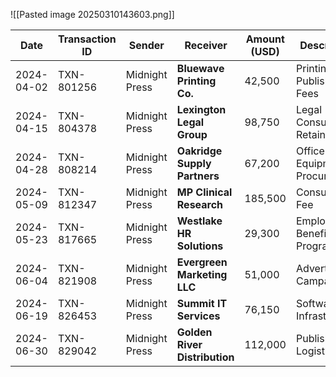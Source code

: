 ![[Pasted image 20250310143603.png]]

| **Date**   | **Transaction ID** | **Sender**     | **Receiver**                  | **Amount (USD)** | **Description**              |
| ---------- | ------------------ | -------------- | ----------------------------- | ---------------- | ---------------------------- |
| 2024-04-02 | TXN-801256         | Midnight Press | **Bluewave Printing Co.**     | 42,500           | Printing & Publishing Fees   |
| 2024-04-15 | TXN-804378         | Midnight Press | **Lexington Legal Group**     | 98,750           | Legal Consultation Retainer  |
| 2024-04-28 | TXN-808214         | Midnight Press | **Oakridge Supply Partners**  | 67,200           | Office Equipment Procurement |
| 2024-05-09 | TXN-812347         | Midnight Press | **MP Clinical Research**      | 185,500          | Consultation Fee             |
| 2024-05-23 | TXN-817665         | Midnight Press | **Westlake HR Solutions**     | 29,300           | Employee Benefits Program    |
| 2024-06-04 | TXN-821908         | Midnight Press | **Evergreen Marketing LLC**   | 51,000           | Advertising Campaigns        |
| 2024-06-19 | TXN-826453         | Midnight Press | **Summit IT Services**        | 76,150           | Software & IT Infrastructure |
| 2024-06-30 | TXN-829042         | Midnight Press | **Golden River Distribution** | 112,000          | Publishing Logistics         |